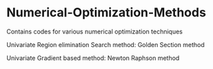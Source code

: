 # Numerical-Optimization-Methods
Contains codes for various numerical optimization techniques 

Univariate Region elimination Search method: Golden Section method 

Univariate Gradient based method: Newton Raphson method
